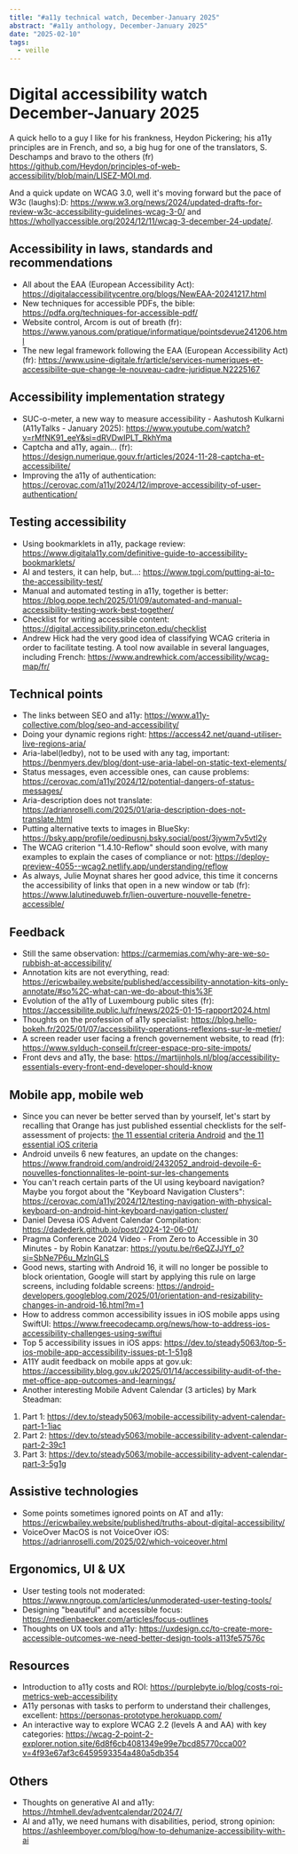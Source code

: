 ```yaml
---
title: "#a11y technical watch, December-January 2025"
abstract: "#a11y anthology, December-January 2025"
date: "2025-02-10"
tags:
  - veille
---
```


# Digital accessibility watch December-January 2025

A quick hello to a guy I like for his frankness, Heydon Pickering; his a11y principles are in French, and so, a big hug for one of the translators, S. Deschamps and bravo to the others (fr) https://github.com/Heydon/principles-of-web-accessibility/blob/main/LISEZ-MOI.md.

And a quick update on WCAG 3.0, well it's moving forward but the pace of W3c (laughs):D: https://www.w3.org/news/2024/updated-drafts-for-review-w3c-accessibility-guidelines-wcag-3-0/ and https://whollyaccessible.org/2024/12/11/wcag-3-december-24-update/.

## Accessibility in laws, standards and recommendations

- All about the EAA (European Accessibility Act): https://digitalaccessibilitycentre.org/blogs/NewEAA-20241217.html
- New techniques for accessible PDFs, the bible: https://pdfa.org/techniques-for-accessible-pdf/
- Website control, Arcom is out of breath (fr): https://www.yanous.com/pratique/informatique/pointsdevue241206.html
- The new legal framework following the EAA (European Accessibility Act) (fr): https://www.usine-digitale.fr/article/services-numeriques-et-accessibilite-que-change-le-nouveau-cadre-juridique.N2225167

## Accessibility implementation strategy

- SUC-o-meter, a new way to measure accessibility - Aashutosh Kulkarni (A11yTalks - January 2025): https://www.youtube.com/watch?v=rMfNK91_eeY&si=dRVDwIPLT_RkhYma
- Captcha and a11y, again... (fr): https://design.numerique.gouv.fr/articles/2024-11-28-captcha-et-accessibilite/
- Improving the a11y of authentication: https://cerovac.com/a11y/2024/12/improve-accessibility-of-user-authentication/

## Testing accessibility

- Using bookmarklets in a11y, package review: https://www.digitala11y.com/definitive-guide-to-accessibility-bookmarklets/
- AI and testers, it can help, but...: https://www.tpgi.com/putting-ai-to-the-accessibility-test/
- Manual and automated testing in a11y, together is better: https://blog.pope.tech/2025/01/09/automated-and-manual-accessibility-testing-work-best-together/
- Checklist for writing accessible content: https://digital.accessibility.princeton.edu/checklist
- Andrew Hick had the very good idea of ​​classifying WCAG criteria in order to facilitate testing. A tool now available in several languages, including French: https://www.andrewhick.com/accessibility/wcag-map/fr/

## Technical points

- The links between SEO and a11y: https://www.a11y-collective.com/blog/seo-and-accessibility/
- Doing your dynamic regions right: https://access42.net/quand-utiliser-live-regions-aria/
- Aria-label(ledby), not to be used with any tag, important: https://benmyers.dev/blog/dont-use-aria-label-on-static-text-elements/
- Status messages, even accessible ones, can cause problems: https://cerovac.com/a11y/2024/12/potential-dangers-of-status-messages/
- Aria-description does not translate: https://adrianroselli.com/2025/01/aria-description-does-not-translate.html
- Putting alternative texts to images in BlueSky: https://bsky.app/profile/oedipusnj.bsky.social/post/3jywm7v5vtl2y
- The WCAG criterion "1.4.10-Reflow" should soon evolve, with many examples to explain the cases of compliance or not: https://deploy-preview-4055--wcag2.netlify.app/understanding/reflow
- As always, Julie Moynat shares her good advice, this time it concerns the accessibility of links that open in a new window or tab (fr): https://www.lalutineduweb.fr/lien-ouverture-nouvelle-fenetre-accessible/

## Feedback

- Still the same observation: https://carmemias.com/why-are-we-so-rubbish-at-accessibility/
- Annotation kits are not everything, read: https://ericwbailey.website/published/accessibility-annotation-kits-only-annotate/#so%2C-what-can-we-do-about-this%3F
- Evolution of the a11y of Luxembourg public sites (fr): https://accessibilite.public.lu/fr/news/2025-01-15-rapport2024.html
- Thoughts on the profession of a11y specialist: https://blog.hello-bokeh.fr/2025/01/07/accessibility-operations-reflexions-sur-le-metier/
- A screen reader user facing a french governement website, to read (fr): https://www.sylduch-conseil.fr/creer-espace-pro-site-impots/
- Front devs and a11y, the base: https://martijnhols.nl/blog/accessibility-essentials-every-front-end-developer-should-know

## Mobile app, mobile web

- Since you can never be better served than by yourself, let's start by recalling that Orange has just published essential checklists for the self-assessment of projects: <a href="https://a11y-guidelines.orange.com/en/mobile/android/checklist/">the 11 essential criteria Android</a> and <a href="<https://a11y-guidelines.orange.com/en/mobile/ios/checklist/">the 11 essential iOS criteria</a>
- Android unveils 6 new features, an update on the changes: https://www.frandroid.com/android/2432052_android-devoile-6-nouvelles-fonctionnalites-le-point-sur-les-changements
- You can't reach certain parts of the UI using keyboard navigation? Maybe you forgot about the "Keyboard Navigation Clusters": https://cerovac.com/a11y/2024/12/testing-navigation-with-physical-keyboard-on-android-hint-keyboard-navigation-cluster/
- Daniel Devesa iOS Advent Calendar Compilation: https://dadederk.github.io/post/2024-12-06-01/
- Pragma Conference 2024 Video - From Zero to Accessible in 30 Minutes - by Robin Kanatzar: https://youtu.be/r6eQZJJYf_o?si=SbNe7P6u_MzlnGLS
- Good news, starting with Android 16, it will no longer be possible to block orientation, Google will start by applying this rule on large screens, including foldable screens: https://android-developers.googleblog.com/2025/01/orientation-and-resizability-changes-in-android-16.html?m=1
- How to address common accessibility issues in iOS mobile apps using SwiftUI: https://www.freecodecamp.org/news/how-to-address-ios-accessibility-challenges-using-swiftui
- Top 5 accessibility issues in iOS apps: https://dev.to/steady5063/top-5-ios-mobile-app-accessibility-issues-pt-1-51g8
- A11Y audit feedback on mobile apps at gov.uk: https://accessibility.blog.gov.uk/2025/01/14/accessibility-audit-of-the-met-office-app-outcomes-and-learnings/
- Another interesting Mobile Advent Calendar (3 articles) by Mark Steadman:

1. Part 1: https://dev.to/steady5063/mobile-accessibility-advent-calendar-part-1-1iac
2. Part 2: https://dev.to/steady5063/mobile-accessibility-advent-calendar-part-2-39c1
3. Part 3: https://dev.to/steady5063/mobile-accessibility-advent-calendar-part-3-5g1g

## Assistive technologies 

- Some points sometimes ignored points on AT and a11y: https://ericwbailey.website/published/truths-about-digital-accessibility/
- VoiceOver MacOS is not VoiceOver iOS: https://adrianroselli.com/2025/02/which-voiceover.html

## Ergonomics, UI & UX

- User testing tools not moderated: https://www.nngroup.com/articles/unmoderated-user-testing-tools/
- Designing "beautiful" and accessible focus: https://medienbaecker.com/articles/focus-outlines
- Thoughts on UX tools and a11y: https://uxdesign.cc/to-create-more-accessible-outcomes-we-need-better-design-tools-a113fe57576c

## Resources

- Introduction to a11y costs and ROI: https://purplebyte.io/blog/costs-roi-metrics-web-accessibility
- A11y personas with tasks to perform to understand their challenges, excellent: https://personas-prototype.herokuapp.com/
- An interactive way to explore WCAG 2.2 (levels A and AA) with key categories: https://wcag-2-point-2-explorer.notion.site/6d8f6cb4081349e99e7bcd85770cca00?v=4f93e67af3c6459593354a480a5db354

## Others

- Thoughts on generative AI and a11y: https://htmhell.dev/adventcalendar/2024/7/
- AI and a11y, we need humans with disabilities, period, strong opinion: https://ashleemboyer.com/blog/how-to-dehumanize-accessibility-with-ai
